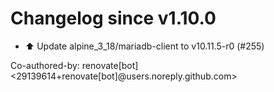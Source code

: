 # Changelog since v1.10.0
- ⬆️ Update alpine_3_18/mariadb-client to v10.11.5-r0 (#255)

Co-authored-by: renovate[bot] <29139614+renovate[bot]@users.noreply.github.com> 
